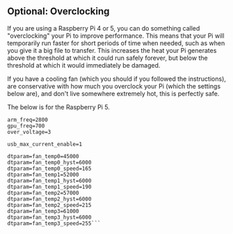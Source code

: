 ## __Optional: Overclocking__

If you are using a Raspberry Pi 4 or 5, you can do something called "overclocking" your Pi to improve performance. This means that your Pi will temporarily run faster for short periods of time when needed, such as when you give it a big file to transfer. This increases the heat your Pi generates above the threshold at which it could run safely forever, but below the threshold at which it would immediately be damaged. 

If you have a cooling fan (which you should if you followed the instructions), are conservative with how much you overclock your Pi (which the settings below are), and don't live somewhere extremely hot, this is perfectly safe. 

The below is for the Raspberry Pi 5.
```
arm_freq=2800
gpu_freq=700
over_voltage=3

usb_max_current_enable=1

dtparam=fan_temp0=45000
dtparam=fan_temp0_hyst=6000
dtparam=fan_temp0_speed=165
dtparam=fan_temp1=52000
dtparam=fan_temp1_hyst=6000
dtparam=fan_temp1_speed=190
dtparam=fan_temp2=57000
dtparam=fan_temp2_hyst=6000
dtparam=fan_temp2_speed=215
dtparam=fan_temp3=61000
dtparam=fan_temp3_hyst=6000
dtparam=fan_temp3_speed=255```

